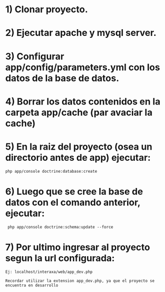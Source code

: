 # 1) Clonar proyecto.
# 2) Ejecutar apache y mysql server.
# 3) Configurar app/config/parameters.yml con los datos de la base de datos.
# 4) Borrar los datos contenidos en la carpeta app/cache (par avaciar la cache)
# 5) En la raiz del proyecto (osea un directorio antes de app) ejecutar:
    php app/console doctrine:database:create
# 6) Luego que se cree la base de datos con el comando anterior, ejecutar:
     php app/console doctrine:schema:update --force
     
# 7) Por ultimo ingresar al proyecto segun la url configurada:
    Ej: localhost/interaxa/web/app_dev.php
    
    Recordar utilizar la extension app_dev.php, ya que el proyecto se encuentra en desarrollo


